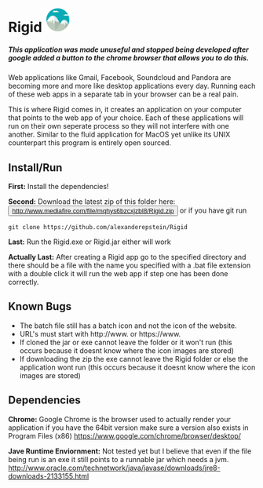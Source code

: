 # Rigid <img src="https://github.com/alexanderepstein/Rigid/blob/master/Icons/rigid_github_small.png" alt="Rigid Logo" style="width:50;height:50;">

##### This application was made unuseful and stopped being developed after google added a button to the chrome browser that allows you to do this. 

Web applications like Gmail, Facebook, Soundcloud and Pandora are becoming more and more like desktop applications every day. Running each of these web apps in a separate tab in your browser can be a real pain.

This is where Rigid comes in, it creates an application on your computer that points to the web app of your choice. Each of these applications will run on their own seperate process so they will not interfere with one another. Similar to the fluid application for MacOS yet unlike its UNIX counterpart this program is entirely open sourced.

## Install/Run
**First:** Install the dependencies!

**Second:** Download the latest zip of this folder here: <button onclick="location.href='http://www.mediafire.com/file/mqhys6bzcxjzbl8/Rigid.zip'" type="button">
     http://www.mediafire.com/file/mqhys6bzcxjzbl8/Rigid.zip</button>  or if you have git run 
    
    git clone https://github.com/alexanderepstein/Rigid
  
  **Last:** Run the Rigid.exe or Rigid.jar either will work
  
  **Actually Last:** After creating a Rigid app go to the specified directory  and there should be a file with the name you specified with a .bat file extension with a double click it will run the web app if step one has been done correctly. 
  

## Known Bugs
 * The batch file still has a batch icon and not the icon of the website.
 * URL's must start with http://www. or https://www.
 * If cloned the jar or exe cannot leave the folder or it won't run (this occurs because it doesnt know where the icon images are stored)
 * If downloading the zip the exe cannot leave the Rigid folder or else the application wont run (this occurs because it doesnt know where the icon images are stored)
 

    
## Dependencies

**Chrome:** Google Chrome is the browser used to actually render your application if you have the 64bit version make sure a  version also exists in Program Files (x86) https://www.google.com/chrome/browser/desktop/

**Jave Runtime Enviornment:** Not tested yet but I believe that even if the file being run is an exe it still points to a runnable jar which needs a jvm. http://www.oracle.com/technetwork/java/javase/downloads/jre8-downloads-2133155.html

